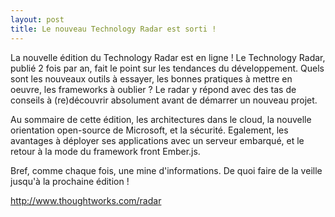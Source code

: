```yaml
---
layout: post
title: Le nouveau Technology Radar est sorti !
---
```

La nouvelle édition du Technology Radar est en ligne ! 
Le Technology Radar, publié 2 fois par an, fait le point sur les tendances du développement. 
Quels sont les nouveaux outils à essayer, les bonnes pratiques à mettre en oeuvre, les frameworks à oublier ? 
Le radar y répond avec des tas de conseils à (re)découvrir absolument avant de démarrer un nouveau projet. 

Au sommaire de cette édition, les architectures dans le cloud, la nouvelle orientation open-source de Microsoft, et la sécurité. 
Egalement, les avantages à déployer ses applications avec un serveur embarqué, et le retour à la mode du framework front Ember.js.

Bref, comme chaque fois, une mine d'informations. De quoi faire de la veille jusqu'à la prochaine édition !

http://www.thoughtworks.com/radar